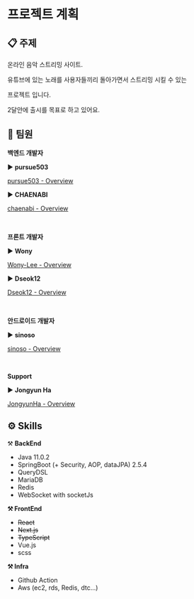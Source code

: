 # 프로젝트 계획

## 📋 주제

온라인 음악 스트리밍 사이트. 

유튜브에 있는 노래를 사용자들끼리 돌아가면서 스트리밍 시킬 수 있는

프로젝트 입니다.

2달안에 출시를 목표로 하고 있어요.

## 🏢 팀원

**백엔드 개발자**

▶️ **pursue503**

[pursue503 - Overview](https://github.com/pursue503)

▶️ **CHAENABI**

[chaenabi - Overview](https://github.com/chaenabi)

<br>

**프론트 개발자**

▶️ **Wony**

[Wony-Lee - Overview](https://github.com/Wony-Lee)

▶️ **Dseok12**

[Dseok12 - Overview](https://github.com/Dseok12)

<br>

**안드로이드 개발자**

▶️ **sinoso**

[sinoso - Overview](https://github.com/sinoso)

<br>

**Support**

▶️ **Jongyun Ha**

[JongyunHa - Overview](https://github.com/JongyunHa)

## ⚙️ Skills

⚒️ **BackEnd**

- Java 11.0.2
- SpringBoot (+ Security, AOP, dataJPA) 2.5.4
- QueryDSL
- MariaDB
- Redis
- WebSocket with socketJs

**⚒️ FrontEnd**

- ~~React~~
- ~~Next.js~~
- ~~TypeScript~~
- Vue.js
- scss

**⚒️ Infra**

- Github Action
- Aws (ec2, rds, Redis, dtc...)


